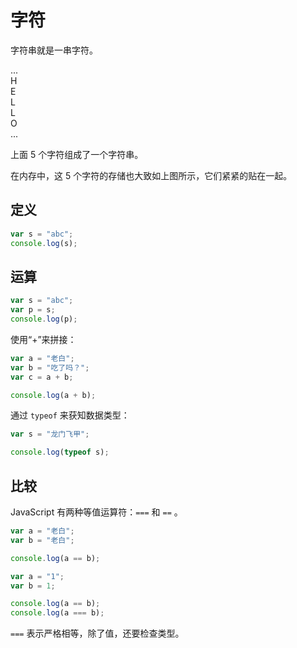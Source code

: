 # 字符

字符串就是一串字符。

<div class="flex justify-start gap-1">
  <div class="brick w-8 h-8">...</div>
  <div class="brick w-8 h-8">H</div>
  <div class="brick w-8 h-8">E</div>
  <div class="brick w-8 h-8">L</div>
  <div class="brick w-8 h-8">L</div>
  <div class="brick w-8 h-8">O</div>
  <div class="brick w-8 h-8">...</div>
</div>

上面 5 个字符组成了一个字符串。

在内存中，这 5 个字符的存储也大致如上图所示，它们紧紧的贴在一起。

## 定义

<div class="run"></div>

```JavaScript
var s = "abc";
console.log(s);
```

## 运算

<div class="run"></div>

```JavaScript
var s = "abc";
var p = s;
console.log(p);
```

使用“+”来拼接：

<div class="run"></div>

```JavaScript
var a = "老白";
var b = "吃了吗？";
var c = a + b;

console.log(a + b);
```

通过 `typeof` 来获知数据类型：

<div class="run"></div>

```JavaScript
var s = "龙门飞甲";

console.log(typeof s);
```

## 比较

JavaScript 有两种等值运算符：`===` 和 `==` 。

<div class="run"></div>

```JavaScript
var a = "老白";
var b = "老白";

console.log(a == b);
```

<div class="run"></div>

```JavaScript
var a = "1";
var b = 1;

console.log(a == b);
console.log(a === b);
```

`===` 表示严格相等，除了值，还要检查类型。

